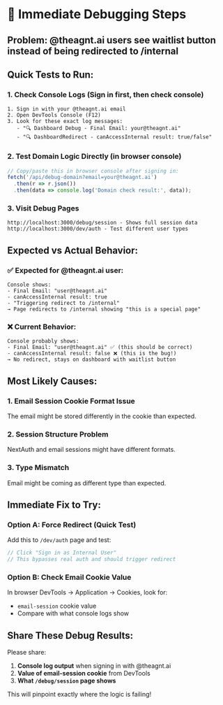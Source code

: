 # 🐛 Immediate Debugging Steps

## Problem: @theagnt.ai users see waitlist button instead of being redirected to /internal

## Quick Tests to Run:

### 1. **Check Console Logs** (Sign in first, then check console)
```
1. Sign in with your @theagnt.ai email
2. Open DevTools Console (F12)  
3. Look for these exact log messages:
   - "🔍 Dashboard Debug - Final Email: your@theagnt.ai"
   - "🔍 DashboardRedirect - canAccessInternal result: true/false"
```

### 2. **Test Domain Logic Directly** (in browser console)
```javascript
// Copy/paste this in browser console after signing in:
fetch('/api/debug-domain?email=your@theagnt.ai')
  .then(r => r.json())
  .then(data => console.log('Domain check result:', data));
```

### 3. **Visit Debug Pages**
```
http://localhost:3000/debug/session - Shows full session data
http://localhost:3000/dev/auth - Test different user types
```

## Expected vs Actual Behavior:

### ✅ Expected for @theagnt.ai user:
```
Console shows:
- Final Email: "user@theagnt.ai"  
- canAccessInternal result: true
- "Triggering redirect to /internal"
→ Page redirects to /internal showing "this is a special page"
```

### ❌ Current Behavior:
```
Console probably shows:
- Final Email: "user@theagnt.ai" ✅ (this should be correct)
- canAccessInternal result: false ❌ (this is the bug!)
→ No redirect, stays on dashboard with waitlist button
```

## Most Likely Causes:

### 1. **Email Session Cookie Format Issue**
The email might be stored differently in the cookie than expected.

### 2. **Session Structure Problem**  
NextAuth and email sessions might have different formats.

### 3. **Type Mismatch**
Email might be coming as different type than expected.

## Immediate Fix to Try:

### Option A: Force Redirect (Quick Test)
Add this to `/dev/auth` page and test:
```javascript
// Click "Sign in as Internal User" 
// This bypasses real auth and should trigger redirect
```

### Option B: Check Email Cookie Value
In browser DevTools → Application → Cookies, look for:
- `email-session` cookie value
- Compare with what console logs show

## Share These Debug Results:

Please share:
1. **Console log output** when signing in with @theagnt.ai
2. **Value of email-session cookie** from DevTools
3. **What `/debug/session` page shows**

This will pinpoint exactly where the logic is failing!